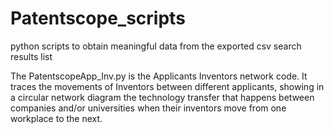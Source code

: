 # Patentscope_scripts
python scripts to obtain meaningful data from the exported csv search results list

The PatentscopeApp_Inv.py is the Applicants Inventors network code. It traces the movements of Inventors between different applicants, showing in a circular network diagram the technology transfer that happens between companies and/or universities when their inventors move from one workplace to the next.
